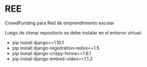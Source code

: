 # REE
CrowdFunding para Red de emprendimiento escolar 

Luego de clonar repositorio se debe instalar en el entorno virtual:
* pip install django==1.10.1
* pip install django-registration-redux==1.5
* pip install django-crispy-forms==1.6.1
* pip install django-embed-video==1.1.2
